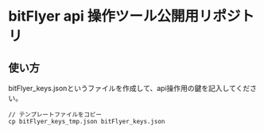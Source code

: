 # bitFlyer api 操作ツール公開用リポジトリ

## 使い方
bitFlyer_keys.jsonというファイルを作成して、api操作用の鍵を記入してください。
```
// テンプレートファイルをコピー
cp bitFlyer_keys_tmp.json bitFlyer_keys.json
```
